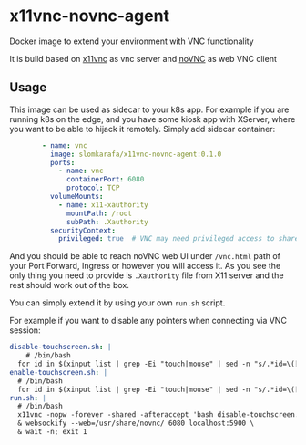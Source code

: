 # x11vnc-novnc-agent

Docker image to extend your environment with VNC functionality

It is build based on [x11vnc](https://github.com/LibVNC/x11vnc) as vnc server
and [noVNC](https://github.com/novnc/noVNC) as web VNC client

## Usage

This image can be used as sidecar to your k8s app. For example if you are running k8s on the edge, and you have some
kiosk app with XServer, where you want to be able to hijack it remotely.
Simply add sidecar container:

```yaml
        - name: vnc
          image: slomkarafa/x11vnc-novnc-agent:0.1.0
          ports:
            - name: vnc
              containerPort: 6080
              protocol: TCP
          volumeMounts:
            - name: x11-xauthority
              mountPath: /root
              subPath: .Xauthority
          securityContext:
            privileged: true  # VNC may need privileged access to shared resources
```

And you should be able to reach noVNC web UI under `/vnc.html` path of your Port Forward, Ingress or however you will
access it.
As you see the only thing you need to provide is `.Xauthority` file from X11 server and the rest should work out of the
box.

You can simply extend it by using your own `run.sh` script.

For example if you want to disable any pointers when connecting via VNC session:
```yaml
disable-touchscreen.sh: |
    # /bin/bash
  for id in $(xinput list | grep -Ei "touch|mouse" | sed -n "s/.*id=\([0-9]\+\).*/\1/p"); do xinput disable "$id"; done
enable-touchscreen.sh: |
  # /bin/bash
  for id in $(xinput list | grep -Ei "touch|mouse" | sed -n "s/.*id=\([0-9]\+\).*/\1/p"); do xinput enable "$id"; done
run.sh: |
  # /bin/bash
  x11vnc -nopw -forever -shared -afteraccept 'bash disable-touchscreen.sh' -gone 'bash enable-touchscreen.sh' \
  & websockify --web=/usr/share/novnc/ 6080 localhost:5900 \
  & wait -n; exit 1
```

